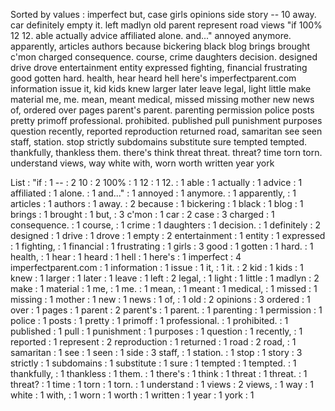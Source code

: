 Sorted by values :
imperfect but, case girls opinions side story -- 10 away. car definitely empty it. left madlyn old parent represent road views "if 100% 12 12. able actually advice affiliated alone. and..." annoyed anymore. apparently, articles authors because bickering black blog brings brought c'mon charged consequence. course, crime daughters decision. designed drive drove entertainment entity expressed fighting, financial frustrating good gotten hard. health, hear heard hell here's imperfectparent.com information issue it, kid kids knew larger later leave legal, light little make material me, me. mean, meant medical, missed missing mother new news of, ordered over pages parent's parent. parenting permission police posts pretty primoff professional. prohibited. published pull punishment purposes question recently, reported reproduction returned road, samaritan see seen staff, station. stop strictly subdomains substitute sure tempted tempted. thankfully, thankless them. there's think threat threat. threat? time torn torn. understand views, way white with, worn worth written year york 

List :
"if : 1
-- : 2
10 : 2
100% : 1
12 : 1
12. : 1
able : 1
actually : 1
advice : 1
affiliated : 1
alone. : 1
and..." : 1
annoyed : 1
anymore. : 1
apparently, : 1
articles : 1
authors : 1
away. : 2
because : 1
bickering : 1
black : 1
blog : 1
brings : 1
brought : 1
but, : 3
c'mon : 1
car : 2
case : 3
charged : 1
consequence. : 1
course, : 1
crime : 1
daughters : 1
decision. : 1
definitely : 2
designed : 1
drive : 1
drove : 1
empty : 2
entertainment : 1
entity : 1
expressed : 1
fighting, : 1
financial : 1
frustrating : 1
girls : 3
good : 1
gotten : 1
hard. : 1
health, : 1
hear : 1
heard : 1
hell : 1
here's : 1
imperfect : 4
imperfectparent.com : 1
information : 1
issue : 1
it, : 1
it. : 2
kid : 1
kids : 1
knew : 1
larger : 1
later : 1
leave : 1
left : 2
legal, : 1
light : 1
little : 1
madlyn : 2
make : 1
material : 1
me, : 1
me. : 1
mean, : 1
meant : 1
medical, : 1
missed : 1
missing : 1
mother : 1
new : 1
news : 1
of, : 1
old : 2
opinions : 3
ordered : 1
over : 1
pages : 1
parent : 2
parent's : 1
parent. : 1
parenting : 1
permission : 1
police : 1
posts : 1
pretty : 1
primoff : 1
professional. : 1
prohibited. : 1
published : 1
pull : 1
punishment : 1
purposes : 1
question : 1
recently, : 1
reported : 1
represent : 2
reproduction : 1
returned : 1
road : 2
road, : 1
samaritan : 1
see : 1
seen : 1
side : 3
staff, : 1
station. : 1
stop : 1
story : 3
strictly : 1
subdomains : 1
substitute : 1
sure : 1
tempted : 1
tempted. : 1
thankfully, : 1
thankless : 1
them. : 1
there's : 1
think : 1
threat : 1
threat. : 1
threat? : 1
time : 1
torn : 1
torn. : 1
understand : 1
views : 2
views, : 1
way : 1
white : 1
with, : 1
worn : 1
worth : 1
written : 1
year : 1
york : 1
